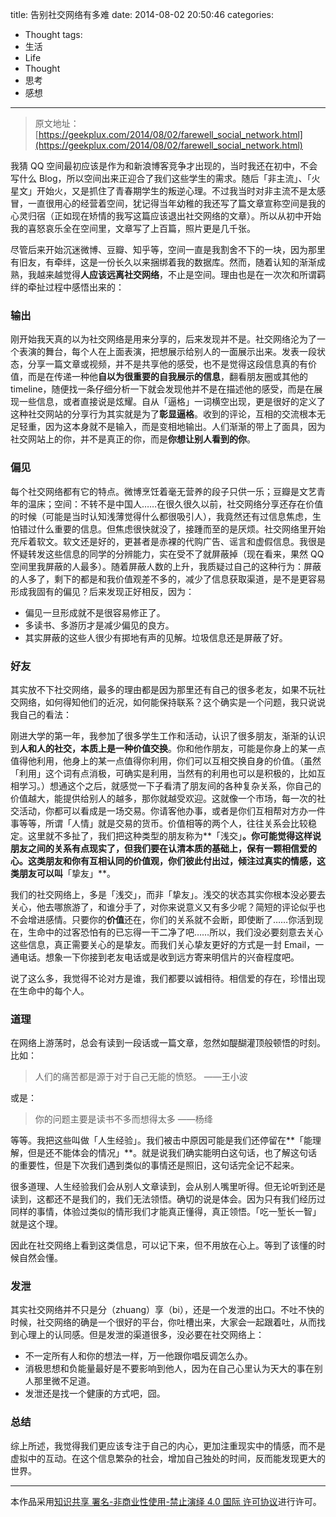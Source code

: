 title: 告别社交网络有多难
date: 2014-08-02 20:50:46
categories:
- Thought
tags:
- 生活
- Life
- Thought
- 思考
- 感想
---

> 原文地址：[https://geekplux.com/2014/08/02/farewell_social_network.html](https://geekplux.com/2014/08/02/farewell_social_network.html)


我猜 QQ 空间最初应该是作为和新浪博客竞争才出现的，当时我还在初中，不会写什么 Blog，所以空间出来正迎合了我们这些学生的需求。随后「非主流」、「火星文」开始火，又是抓住了青春期学生的叛逆心理。不过我当时对非主流不是太感冒，一直很用心的经营着空间，犹记得当年幼稚的我还写了篇文章宣称空间是我的心灵归宿（正如现在矫情的我写这篇应该退出社交网络的文章）。所以从初中开始我的喜怒哀乐全在空间里，文章写了上百篇，照片更是几千张。

尽管后来开始沉迷微博、豆瓣、知乎等，空间一直是我割舍不下的一块，因为那里有旧友，有牵绊，这是一份长久以来捆绑着我的数据库。然而，随着认知的渐渐成熟，我越来越觉得**人应该远离社交网络**，不止是空间。理由也是在一次次和所谓羁绊的牵扯过程中感悟出来的：


### 输出

刚开始我天真的以为社交网络是用来分享的，后来发现并不是。社交网络沦为了一个表演的舞台，每个人在上面表演，把想展示给别人的一面展示出来。发表一段状态，分享一篇文章或视频，并不是共享他的感受，也不是觉得这段信息真的有价值，而是在传递一种他**自以为很重要的自我展示的信息**，翻看朋友圈或其他的 timeline，随便找一条仔细分析一下就会发现他并不是在描述他的感受，而是在展现一些信息，或者直接说是炫耀。自从「逼格」一词横空出现，更是很好的定义了这种社交网站的分享行为其实就是为了**彰显逼格**。收到的评论，互相的交流根本无足轻重，因为这本身就不是输入，而是变相地输出。人们渐渐的带上了面具，因为社交网站上的你，并不是真正的你，而是**你想让别人看到的你**。

<!-- more -->

### 偏见

每个社交网络都有它的特点。微博烹饪着毫无营养的段子只供一乐；豆瓣是文艺青年的温床；空间：不转不是中国人……在很久很久以前，社交网络分享还存在价值的时候（可能是当时认知浅薄觉得什么都很吸引人），我竟然还有过信息焦虑，生怕错过什么重要的信息。但焦虑很快就没了，接踵而至的是厌烦。社交网络里开始充斥着软文。软文还是好的，更甚者是赤裸的代购广告、谣言和虚假信息。我很是怀疑转发这些信息的同学的分辨能力，实在受不了就屏蔽掉（现在看来，果然 QQ 空间里我屏蔽的人最多）。随着屏蔽人数的上升，我质疑过自己的这种行为：屏蔽的人多了，剩下的都是和我价值观差不多的，减少了信息获取渠道，是不是更容易形成我固有的偏见？后来发现正好相反，因为：

- 偏见一旦形成就不是很容易修正了。
- 多读书、多游历才是减少偏见的良方。
- 其实屏蔽的这些人很少有掷地有声的见解。垃圾信息还是屏蔽了好。



### 好友

其实放不下社交网络，最多的理由都是因为那里还有自己的很多老友，如果不玩社交网络，如何得知他们的近况，如何能保持联系？这个确实是一个问题，我只说说我自己的看法：

刚进大学的第一年，我参加了很多学生工作和活动，认识了很多朋友，渐渐的认识到**人和人的社交，本质上是一种价值交换**。你和他作朋友，可能是你身上的某一点值得他利用，他身上的某一点值得你利用，你们可以互相交换自身的价值。（虽然「利用」这个词有点消极，可确实是利用，当然有的利用也可以是积极的，比如互相学习。）想通这个之后，就感觉一下子看清了朋友间的各种复杂关系，你自己的价值越大，能提供给别人的越多，那你就越受欢迎。这就像一个市场，每一次的社交活动，你都可以看成是一场交易。你请客他办事，或者是你们互相帮对方办一件事等等，所谓「人情」就是交易的货币。价值相等的两个人，往往关系会比较稳定。这里就不多扯了，我们把这种类型的朋友称为**「浅交」**。你可能觉得这样说朋友之间的关系有点现实了，但我们要在认清本质的基础上，保有一颗相信爱的心。这类朋友和你有互相认同的价值观，你们彼此付出过，倾注过真实的情感，这类朋友可以叫**「挚友」**。

我们的社交网络上，多是「浅交」，而非「挚友」。浅交的状态其实你根本没必要去关心，他去哪旅游了，和谁分手了，对你来说意义又有多少呢？简短的评论似乎也不会增进感情。只要你的**价值**还在，你们的关系就不会断，即使断了……你活到现在，生命中的过客恐怕有的已忘得一干二净了吧……所以，我们没必要刻意去关心这些信息，真正需要关心的是挚友。而我们关心挚友更好的方式是一封 Email，一通电话。想象一下你接到老友电话或是收到远方寄来明信片的兴奋程度吧。

说了这么多，我觉得不论对方是谁，我们都要以诚相待。相信爱的存在，珍惜出现在生命中的每个人。




### 道理

在网络上游荡时，总会有读到一段话或一篇文章，忽然如醍醐灌顶般顿悟的时刻。比如：

> 人们的痛苦都是源于对于自己无能的愤怒。   ——王小波

或是：

> 你的问题主要是读书不多而想得太多    ——杨绛

等等。我把这些叫做「人生经验」。我们被击中原因可能是我们还停留在**「能理解，但是还不能体会的情况」**。就是说我们确实能明白这句话，也了解这句话的重要性，但是下次我们遇到类似的事情还是照旧，这句话完全记不起来。

很多道理、人生经验我们会从别人文章读到，会从别人嘴里听得。但无论听到还是读到，这都还不是我们的，我们无法领悟。确切的说是体会。因为只有我们经历过同样的事情，体验过类似的情形我们才能真正懂得，真正领悟。「吃一堑长一智」就是这个理。

因此在社交网络上看到这类信息，可以记下来，但不用放在心上。等到了该懂的时候自然会懂。


### 发泄

其实社交网络并不只是分（zhuang）享（bi），还是一个发泄的出口。不吐不快的时候，社交网络的确是一个很好的平台，你吐槽出来，大家会一起跟着吐，从而找到心理上的认同感。但是发泄的渠道很多，没必要在社交网络上：

- 不一定所有人和你的想法一样，万一他跟你唱反调怎么办。
- 消极思想和负能量最好是不要影响到他人，因为在自己心里认为天大的事在别人那里微不足道。
- 发泄还是找一个健康的方式吧，囧。



### 总结

综上所述，我觉得我们更应该专注于自己的内心，更加注重现实中的情感，而不是虚拟中的互动。在这个信息繁杂的社会，增加自己独处的时间，反而能发现更大的世界。


--------------
本作品采用[知识共享 署名-非商业性使用-禁止演绎 4.0 国际 许可协议](http://creativecommons.org/licenses/by-nc-nd/4.0/)进行许可。